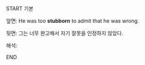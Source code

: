 START
기본

앞면:
He was too **stubborn** to admit that he was wrong.


뒷면:
그는 너무 완고해서 자기 잘못을 인정하지 않았다.


해석:


<!--ID: 1733726319976-->
END